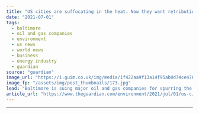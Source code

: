 ```yaml
---
title: "US cities are suffocating in the heat. Now they want retribution"
date: "2021-07-01"
tags: 
  - baltimore
  - oil and gas companies
  - environment
  - us news
  - world news
  - business
  - energy industry
  - guardian
source: "guardian"
image_url: "https://i.guim.co.uk/img/media/1f422aa9f13a14f95ab0d74ce4762246f97fa05e/0_664_8272_4964/master/8272.jpg?width=460&quality=85&auto=format&fit=max&s=965bb28322e678aae4cc96384cc704e7"
image_fp: "/assets/img/post_thumbnails/173.jpg"
lead: "Baltimore is suing major oil and gas companies for spurring the climate crisis and the rising temperatures that have an outsized impact on low-income, urban areasFor years, an elderly man stood as a regular fixture around his East Baltimore neighborh..."
article_url: "https://www.theguardian.com/environment/2021/jul/01/us-cities-heat-baltimore-suing-oil-gas"
---
```


---
